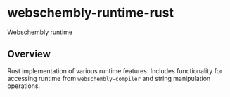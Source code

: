 # webschembly-runtime-rust

Webschembly runtime

## Overview
Rust implementation of various runtime features. Includes functionality for accessing runtime from `webschembly-compiler` and string manipulation operations.
